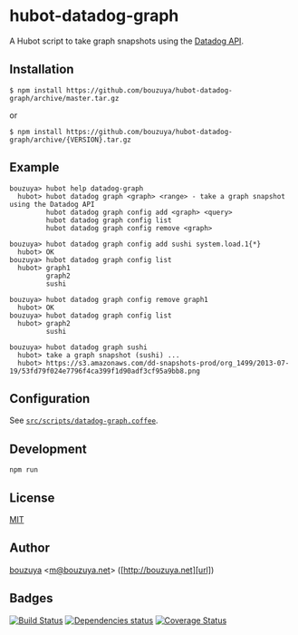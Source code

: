 # hubot-datadog-graph

A Hubot script to take graph snapshots using the [Datadog API](http://docs.datadoghq.com/api/).

## Installation

    $ npm install https://github.com/bouzuya/hubot-datadog-graph/archive/master.tar.gz

or

    $ npm install https://github.com/bouzuya/hubot-datadog-graph/archive/{VERSION}.tar.gz

## Example

    bouzuya> hubot help datadog-graph
      hubot> hubot datadog graph <graph> <range> - take a graph snapshot using the Datadog API
             hubot datadog graph config add <graph> <query>
             hubot datadog graph config list
             hubot datadog graph config remove <graph>

    bouzuya> hubot datadog graph config add sushi system.load.1{*}
      hubot> OK
    bouzuya> hubot datadog graph config list
      hubot> graph1
             graph2
             sushi

    bouzuya> hubot datadog graph config remove graph1
      hubot> OK
    bouzuya> hubot datadog graph config list
      hubot> graph2
             sushi

    bouzuya> hubot datadog graph sushi
      hubot> take a graph snapshot (sushi) ...
      hubot> https://s3.amazonaws.com/dd-snapshots-prod/org_1499/2013-07-19/53fd79f024e7796f4ca399f1d90adf3cf95a9bb8.png

## Configuration

See [`src/scripts/datadog-graph.coffee`](src/scripts/datadog-graph.coffee).

## Development

`npm run`

## License

[MIT](LICENSE)

## Author

[bouzuya][user] &lt;[m@bouzuya.net][mail]&gt; ([http://bouzuya.net][url])

## Badges

[![Build Status][travis-badge]][travis]
[![Dependencies status][david-dm-badge]][david-dm]
[![Coverage Status][coveralls-badge]][coveralls]

[travis]: https://travis-ci.org/bouzuya/hubot-datadog-graph
[travis-badge]: https://travis-ci.org/bouzuya/hubot-datadog-graph.svg?branch=master
[david-dm]: https://david-dm.org/bouzuya/hubot-datadog-graph
[david-dm-badge]: https://david-dm.org/bouzuya/hubot-datadog-graph.png
[coveralls]: https://coveralls.io/r/bouzuya/hubot-datadog-graph
[coveralls-badge]: https://img.shields.io/coveralls/bouzuya/hubot-datadog-graph.svg
[user]: https://github.com/bouzuya
[mail]: mailto:m@bouzuya.net
[url]: http://bouzuya.net

